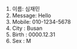 1. 이름: 심재민
2. Message: Hello
3. Mobile: 010-1234-5678
4. City : Busan
5. Birth : 0000.12.31
6. Sex : M